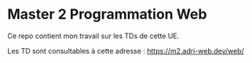 # Master 2 Programmation Web

Ce repo contient mon travail sur les TDs de cette UE.

Les TD sont consultables à cette adresse : https://m2.adri-web.dev/web/